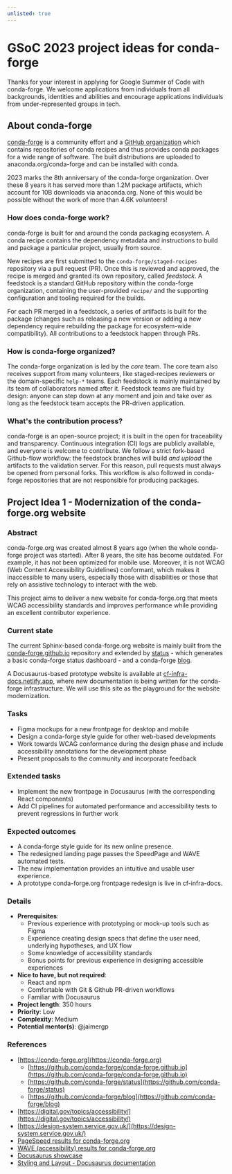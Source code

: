 ```yaml
---
unlisted: true
---
```


<a id="gsoc-2023-project-ideas-for-conda-forge"></a>

# GSoC 2023 project ideas for conda-forge

<!-- Inspired by the excellent Zarr Project Ideas document at
https://github.com/zarr-developers/gsoc/blob/main/2022/ideas-list.md -->

Thanks for your interest in applying for Google Summer of Code with conda-forge. We welcome
applications from individuals from all backgrounds, identities and abilities and encourage
applications individuals from under-represented groups in tech.

<a id="about-conda-forge"></a>

## About conda-forge

[conda-forge](https://conda-forge.org/) is a community effort and a [GitHub organization](https://github.com/conda-forge) which contains repositories of conda recipes and thus provides
conda packages for a wide range of software. The built distributions are uploaded to
anaconda.org/conda-forge and can be installed with conda.

2023 marks the 8th anniversary of the conda-forge organization. Over these 8 years it has served
more than 1.2M package artifacts, which account for 10B downloads via anaconda.org. None of this
would be possible without the work of more than 4.6K volunteers!

<a id="how-does-conda-forge-work"></a>

### How does conda-forge work?

conda-forge is built for and around the conda packaging ecosystem. A conda recipe contains the
dependency metadata and instructions to build and package a particular project, usually from
source.

New recipes are first submitted to the `conda-forge/staged-recipes` repository via a pull request
(PR). Once this is reviewed and approved, the recipe is merged and granted its own repository,
called _feedstock_. A feedstock is a standard GitHub repository within the conda-forge
organization, containing the user-provided `recipe/` and the supporting configuration and tooling
required for the builds.

For each PR merged in a feedstock, a series of artifacts is built for the package (changes such as
releasing a new version or adding a new dependency require rebuilding the package for
ecosystem-wide compatibility). All contributions to a feedstock happen through PRs.

<a id="how-is-conda-forge-organized"></a>

### How is conda-forge organized?

The conda-forge organization is led by the _core_ team. The core team also receives support from
many volunteers, like staged-recipes reviewers or the domain-specific `help-*` teams. Each
feedstock is mainly maintained by its team of collaborators named after it. Feedstock teams are
fluid by design: anyone can step down at any moment and join and take over as long as the feedstock
team accepts the PR-driven application.

<a id="what-s-the-contribution-process"></a>

### What's the contribution process?

conda-forge is an open-source project; it is built in the open for traceability and transparency.
Continuous integration (CI) logs are publicly available, and everyone is welcome to contribute. We
follow a strict fork-based Github-flow workflow: the feedstock branches will build _and upload_ the
artifacts to the validation server. For this reason, pull requests must always be opened from
personal forks. This workflow is also followed in conda-forge repositories that are not responsible
for producing packages.

<a id="project-idea-1-modernization-of-the-conda-forge-org-website"></a>

## Project Idea 1 - Modernization of the conda-forge.org website

<a id="abstract"></a>

### Abstract

conda-forge.org was created almost 8 years ago (when the whole conda-forge project was started).
After 8 years, the site has become outdated. For example, it has not been optimized for mobile use.
Moreover, it is not WCAG (Web Content Accessibility Guidelines) conformant, which makes it
inaccessible to many users, especially those with disabilities or those that rely on assistive
technology to interact with the web.

This project aims to deliver a new website for conda-forge.org that meets WCAG accessibility
standards and improves performance while providing an excellent contributor experience.

<a id="current-state"></a>

### Current state

The current Sphinx-based conda-forge.org website is mainly built from the [conda-forge.github.io](https://github.com/conda-forge/conda-forge.github.io) repository and extended by [status](https://github.com/conda-forge/status) - which generates a basic conda-forge status dashboard -
and a conda-forge [blog](https://github.com/conda-forge/blog).

A Docusaurus-based prototype website is available at [cf-infra-docs.netlify.app](https://cf-infra-docs.netlify.app/), where new documentation is being written for the
conda-forge infrastructure. We will use this site as the playground for the website modernization.

<a id="tasks"></a>

### Tasks

- Figma mockups for a new frontpage for desktop and mobile
- Design a conda-forge style guide for other web-based developments
- Work towards WCAG conformance during the design phase and include accessibility annotations for
  the development phase
- Present proposals to the community and incorporate feedback

<a id="extended-tasks"></a>

### Extended tasks

- Implement the new frontpage in Docusaurus (with the corresponding React components)
- Add CI pipelines for automated performance and accessibility tests to prevent regressions in
  further work

<a id="expected-outcomes"></a>

### Expected outcomes

- A conda-forge style guide for its new online presence.
- The redesigned landing page passes the SpeedPage and WAVE automated tests.
- The new implementation provides an intuitive and usable user experience.
- A prototype conda-forge.org frontpage redesign is live in cf-infra-docs.

<a id="details"></a>

### Details

- **Prerequisites**:
  - Previous experience with prototyping or mock-up tools such as Figma
  - Experience creating design specs that define the user need, underlying hypotheses, and UX
    flow
  - Some knowledge of accessibility standards
  - Bonus points for previous experience in designing accessible experiences
- **Nice to have, but not required**:
  - React and npm
  - Comfortable with Git & Github PR-driven workflows
  - Familiar with Docusaurus
- **Project length**: 350 hours
- **Priority**: Low
- **Complexity**: Medium
- **Potential mentor(s)**: @jaimergp

<a id="references"></a>

### References

- [https://conda-forge.org](https://conda-forge.org)
  - [https://github.com/conda-forge/conda-forge.github.io](https://github.com/conda-forge/conda-forge.github.io)
  - [https://github.com/conda-forge/status](https://github.com/conda-forge/status)
  - [https://github.com/conda-forge/blog](https://github.com/conda-forge/blog)
- [https://digital.gov/topics/accessibility/](https://digital.gov/topics/accessibility/)
- [https://design-system.service.gov.uk/](https://design-system.service.gov.uk/)
- [PageSpeed results for conda-forge.org](https://pagespeed.web.dev/report?url=https%3A%2F%2Fconda-forge.org%2F)
- [WAVE (accessibility) results for conda-forge.org](https://wave.webaim.org/report#/conda-forge.org)
- [Docusaurus showcase](https://docusaurus.io/showcase)
- [Styling and Layout - Docusaurus documentation](https://docusaurus.io/docs/styling-layout)
